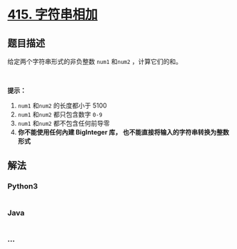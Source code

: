 # [415. 字符串相加](https://leetcode-cn.com/problems/add-strings)



## 题目描述

<!-- 这里写题目描述 -->

<p>给定两个字符串形式的非负整数&nbsp;<code>num1</code> 和<code>num2</code>&nbsp;，计算它们的和。</p>

<p>&nbsp;</p>

<p><strong>提示：</strong></p>

<ol>
	<li><code>num1</code> 和<code>num2</code>&nbsp;的长度都小于 5100</li>
	<li><code>num1</code> 和<code>num2</code> 都只包含数字&nbsp;<code>0-9</code></li>
	<li><code>num1</code> 和<code>num2</code> 都不包含任何前导零</li>
	<li><strong>你不能使用任何內建 BigInteger 库，&nbsp;也不能直接将输入的字符串转换为整数形式</strong></li>
</ol>


## 解法

<!-- 这里可写通用的实现逻辑 -->

<!-- tabs:start -->

### **Python3**

<!-- 这里可写当前语言的特殊实现逻辑 -->

```python

```

### **Java**

<!-- 这里可写当前语言的特殊实现逻辑 -->

```java

```

### **...**

```

```

<!-- tabs:end -->
